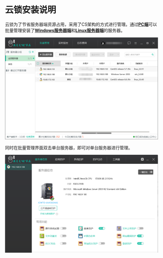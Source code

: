 # 云锁安装说明

云锁为了节省服务器端资源占用，采用了CS架构的方式进行管理。通过[**PC端**](pc.md)可以批量管理安装了[**Windows服务器端**](windows.md)和[**Linux服务器端**](linux.md)的服务器。

![](/assets/installPC04.png)

同时在批量管理界面双击单台服务器，即可对单台服务器进行管理。

![](/assets/installPC05.png)

